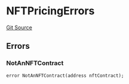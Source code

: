 # NFTPricingErrors
[Git Source](https://github.com/thrackle-io/tron/blob/7030db34eb7187742ede73deed40ef4d7dddaa1b/src/common/IErrors.sol)


## Errors
### NotAnNFTContract

```solidity
error NotAnNFTContract(address nftContract);
```

